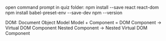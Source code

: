 open command prompt in quiz folder:
	npm install --save react react-dom
	npm install babel-preset-env --save-dev
	npm --version

	
DOM: Document Object Model
Model + Component = DOM
Component -> Virtual DOM Component
Nested Component -> Nested Virtual DOM Component
